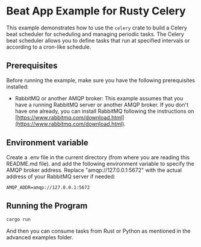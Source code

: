 # Beat App Example for Rusty Celery

This example demonstrates how to use the `celery` crate to build a Celery beat scheduler for scheduling and managing periodic tasks. The Celery beat scheduler allows you to define tasks that run at specified intervals or according to a cron-like schedule.

## Prerequisites
Before running the example, make sure you have the following prerequisites installed:

- RabbitMQ or another AMQP broker: This example assumes that you have a running RabbitMQ server or another AMQP broker. If you don't have one already, you can install RabbitMQ following the instructions on [https://www.rabbitmq.com/download.html](https://www.rabbitmq.com/download.html).


## Environment variable
Create a .env file in the current directory (from where you are reading this README.md file). and add the following environment variable to specify the AMQP broker address. Replace "amqp://127.0.0.1:5672" with the actual address of your RabbitMQ server if needed:

```env
AMQP_ADDR=amqp://127.0.0.1:5672
```


## Running the Program 
```bash
cargo run 
```

And then you can consume tasks from Rust or Python as mentioned in the advanced examples folder.
